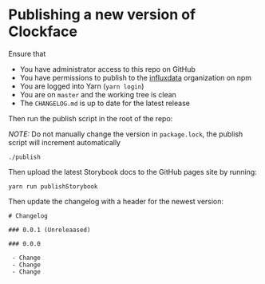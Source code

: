 # Publishing a new version of Clockface

Ensure that 

- You have administrator access to this repo on GitHub
- You have permissions to publish to the [influxdata](https://www.npmjs.com/org/influxdata) organization on npm
- You are logged into Yarn (`yarn login`)
- You are on `master` and the working tree is clean
- The `CHANGELOG.md` is up to date for the latest release

Then run the publish script in the root of the repo:

*NOTE:* Do not manually change the version in `package.lock`, the publish script will increment automatically
```
./publish
```

Then upload the latest Storybook docs to the GitHub pages site by running:

```
yarn run publishStorybook
```

Then update the changelog with a header for the newest version:

```
# Changelog

### 0.0.1 (Unreleaased)

### 0.0.0

 - Change
 - Change
 - Change
```
